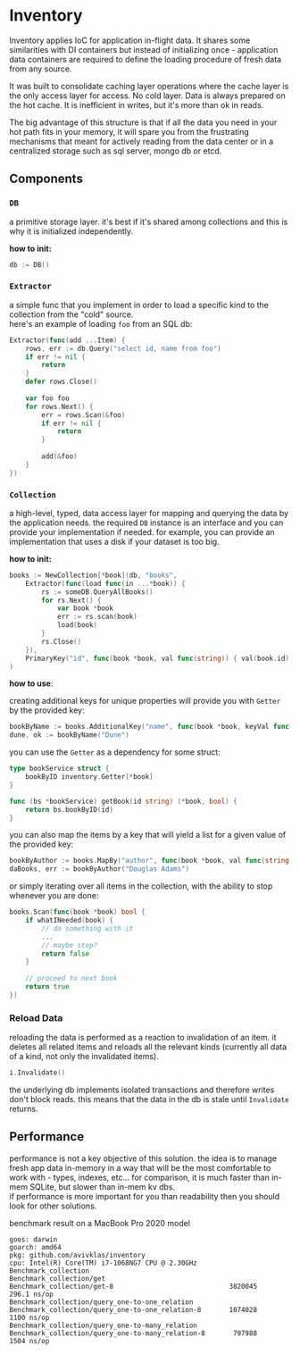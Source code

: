 # Inventory

Inventory applies IoC for application in-flight data. It shares some 
similarities with DI containers but instead of initializing once - application
data containers are required to define the loading procedure of fresh data from
any source.

It was built to consolidate caching layer operations where the cache layer is
the only access layer for access. No cold layer. Data is always prepared on
the hot cache. It is inefficient in writes, but it's more than ok in reads.

The big advantage of this structure is that if all the data you need in your hot
path fits in your memory, it will spare you from the frustrating mechanisms that
meant for actively reading from the data center or in a centralized storage such
as sql server, mongo db or etcd.

## Components

### `DB`

a primitive storage layer. it's best if it's shared among collections and this is
why it is initialized independently.

**how to init:**
```go
db := DB()
```


### `Extractor`

a simple func that you implement in order to load a specific kind to the
collection from the "cold" source.  
here's an example of loading `foo` from an SQL db:
```go
Extractor(func(add ...Item) {
    rows, err := db.Query("select id, name from foo")
    if err != nil {
        return
    }
    defer rows.Close()
	
    var foo foo
    for rows.Next() {
        err = rows.Scan(&foo)
        if err != nil {
            return
        }
		
        add(&foo)
    }
})
```

### `Collection`

a high-level, typed, data access layer for mapping and querying the data by
the application needs. 
the required `DB` instance is an interface and you can provide your
implementation if needed. for example, you can provide an implementation that
uses a disk if your dataset is too big.

**how to init:**
```go
books := NewCollection[*book](db, "books", 
	Extractor(func(load func(in ...*book)) {
		rs := someDB.QueryAllBooks()
		for rs.Next() {
			var book *book
			err := rs.scan(book)
			load(book)
		}
		rs.Close()
	}), 
	PrimaryKey("id", func(book *book, val func(string)) { val(book.id) }),
)
```
**how to use**:

creating additional keys for unique properties will provide you with `Getter`
by the provided key:
```go
bookByName := books.AdditionalKey("name", func(book *book, keyVal func(string)) { val(book.name) }),
dune, ok := bookByName("Dune")
```

you can use the `Getter` as a dependency for some struct:
```go
type bookService struct {
	bookByID inventory.Getter[*book]
}

func (bs *bookService) getBook(id string) (*book, bool) {
	return bs.bookByID(id)
}
```

you can also map the items by a key that will yield a list for a given value
of the provided key:
```go
bookByAuthor := books.MapBy("author", func(book *book, val func(string)) { val(book.author) }),
daBooks, err := bookByAuthor("Douglas Adams")
```

or simply iterating over all items in the collection, with the ability to stop
whenever you are done:
```go
books.Scan(func(book *book) bool {
	if whatINeeded(book) {
		// do something with it
		...
		// maybe stop?
		return false
	} 
	
	// proceed to next book
	return true
})
```

### Reload Data
reloading the data is performed as a reaction to invalidation of an item. it
deletes all related items and reloads all the relevant kinds (currently all
data of a kind, not only the invalidated items).
```go
i.Invalidate()
```
the underlying db implements isolated transactions and therefore writes don't
block reads. this means that the data in the db is stale until `Invalidate`
returns.

## Performance
performance is not a key objective of this solution. the idea is to manage fresh
app data in-memory in a way that will be the most comfortable to work with - 
types, indexes, etc... for comparison, it is much faster than in-mem SQLite, but
slower than in-mem kv dbs.  
if performance is more important for you than readability
then you should look for other solutions.

benchmark result on a MacBook Pro 2020 model

```shell
goos: darwin
goarch: amd64
pkg: github.com/avivklas/inventory
cpu: Intel(R) Core(TM) i7-1068NG7 CPU @ 2.30GHz
Benchmark_collection
Benchmark_collection/get
Benchmark_collection/get-8                             3820045      296.1 ns/op
Benchmark_collection/query_one-to-one_relation
Benchmark_collection/query_one-to-one_relation-8       1074028	    1100 ns/op
Benchmark_collection/query_one-to-many_relation
Benchmark_collection/query_one-to-many_relation-8       797988      1504 ns/op
```

